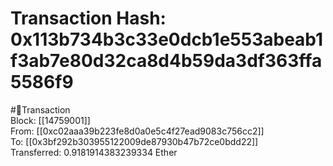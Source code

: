 
Transaction Hash: 0x113b734b3c33e0dcb1e553abeab1f3ab7e80d32ca8d4b59da3df363ffa5586f9
====================================================================================
  
#💸Transaction  
Block: [[14759001]]  
From: [[0xc02aaa39b223fe8d0a0e5c4f27ead9083c756cc2]]  
To: [[0x3bf292b303955122009de87930b47b72ce0bdd22]]  
Transferred: 0.9181914383239334 Ether